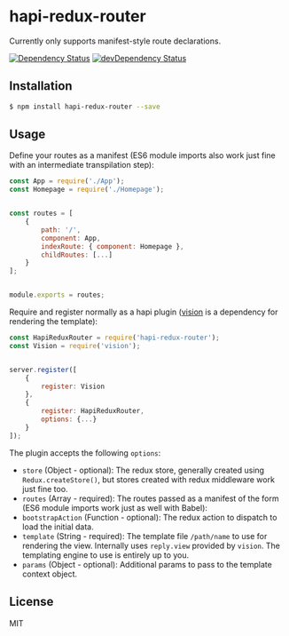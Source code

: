 # hapi-redux-router

Currently only supports manifest-style route declarations.

[![Dependency Status](https://david-dm.org/prashaantt/hapi-redux-router.svg)](https://david-dm.org/prashaantt/hapi-redux-router)
[![devDependency Status](https://david-dm.org/prashaantt/hapi-redux-router/dev-status.svg?theme=shields.io)](https://david-dm.org/prashaantt/hapi-redux-router#info=devDependencies)

## Installation

```bash
$ npm install hapi-redux-router --save
```

## Usage

Define your routes as a manifest (ES6 module imports also work just fine with an intermediate transpilation step):

```js
const App = require('./App');
const Homepage = require('./Homepage');


const routes = [
    {
        path: '/',
        component: App,
        indexRoute: { component: Homepage },
        childRoutes: [...]
    }
];


module.exports = routes;
```

Require and register normally as a hapi plugin ([vision](https://github.com/hapijs/vision) is a dependency for rendering the template):

```js
const HapiReduxRouter = require('hapi-redux-router');
const Vision = require('vision');


server.register([
    {
        register: Vision
    },
    {
        register: HapiReduxRouter,
        options: {...}
    }
]); 
```

The plugin accepts the following ```options```:

- ```store``` (Object - optional): The redux store, generally created using ```Redux.createStore()```, but stores created with redux middleware work just fine too.
- ```routes``` (Array - required): The routes passed as a manifest of the form (ES6 module imports work just as well with Babel):
- ```bootstrapAction``` (Function - optional): The redux action to dispatch to load the initial data.
- ```template``` (String - required): The template file ```/path/name``` to use for rendering the view. Internally uses ```reply.view``` provided by ```vision```. The templating engine to use is entirely up to you.
- ```params``` (Object - optional): Additional params to pass to the template context object.

## License

MIT
